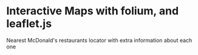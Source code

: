 # Interactive Maps with folium, and leaflet.js
 Nearest McDonald's restaurants locator with extra information about each one
